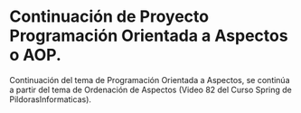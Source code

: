 # Continuación de Proyecto Programación Orientada a Aspectos o AOP.

Continuación del tema de Programación Orientada a Aspectos, se continúa a partir del tema
de Ordenación de Aspectos (Video 82 del Curso Spring de PildorasInformaticas).